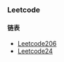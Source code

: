 ### Leetcode


#### 链表

- [Leetcode206](https://leetcode.com/problems/reverse-linked-list/)
- [Leetcode24](https://leetcode.com/problems/swap-nodes-in-pairs/)